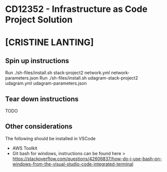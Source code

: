# CD12352 - Infrastructure as Code Project Solution
# [CRISTINE LANTING]

## Spin up instructions
Run ./sh-files/install.sh stack-project2 network.yml network-parameters.json
Run ./sh-files/install.sh udagram-stack-project2 udagram.yml udagram-parameters.json
## Tear down instructions
TODO

## Other considerations
The following should be installed in VSCode
- AWS Toolkit
- Git bash for windows, instructions can be found here > https://stackoverflow.com/questions/42606837/how-do-i-use-bash-on-windows-from-the-visual-studio-code-integrated-terminal